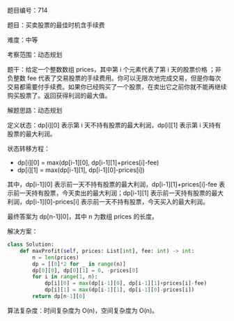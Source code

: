 题目编号：714

题目：买卖股票的最佳时机含手续费

难度：中等

考察范围：动态规划

题干：给定一个整数数组 prices，其中第 i 个元素代表了第 i 天的股票价格 ；非负整数 fee 代表了交易股票的手续费用。你可以无限次地完成交易，但是你每次交易都需要付手续费。如果你已经购买了一个股票，在卖出它之前你就不能再继续购买股票了。返回获得利润的最大值。

解题思路：动态规划

定义状态：dp[i][0] 表示第 i 天不持有股票的最大利润，dp[i][1] 表示第 i 天持有股票的最大利润。

状态转移方程：

- dp[i][0] = max(dp[i-1][0], dp[i-1][1]+prices[i]-fee)
- dp[i][1] = max(dp[i-1][1], dp[i-1][0]-prices[i])

其中，dp[i-1][0] 表示前一天不持有股票的最大利润，dp[i-1][1]+prices[i]-fee 表示前一天持有股票，今天卖出的最大利润；dp[i-1][1] 表示前一天持有股票的最大利润，dp[i-1][0]-prices[i] 表示前一天不持有股票，今天买入的最大利润。

最终答案为 dp[n-1][0]，其中 n 为数组 prices 的长度。

解决方案：

```python
class Solution:
    def maxProfit(self, prices: List[int], fee: int) -> int:
        n = len(prices)
        dp = [[0]*2 for _ in range(n)]
        dp[0][0], dp[0][1] = 0, -prices[0]
        for i in range(1, n):
            dp[i][0] = max(dp[i-1][0], dp[i-1][1]+prices[i]-fee)
            dp[i][1] = max(dp[i-1][1], dp[i-1][0]-prices[i])
        return dp[n-1][0]
```

算法复杂度：时间复杂度为 O(n)，空间复杂度为 O(n)。